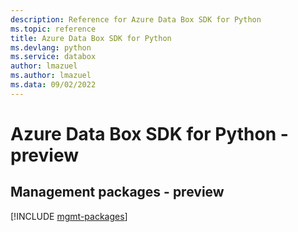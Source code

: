 ```yaml
---
description: Reference for Azure Data Box SDK for Python
ms.topic: reference
title: Azure Data Box SDK for Python
ms.devlang: python
ms.service: databox
author: lmazuel
ms.author: lmazuel
ms.data: 09/02/2022
---
```

# Azure Data Box SDK for Python - preview

## Management packages - preview
[!INCLUDE [mgmt-packages](data-box-mgmt-index.md)]